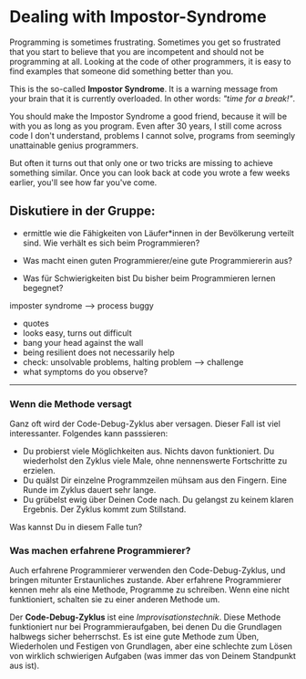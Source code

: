 
# Dealing with Impostor-Syndrome

Programming is sometimes frustrating.
Sometimes you get so frustrated that you start to believe that you are incompetent and should not be programming at all.
Looking at the code of other programmers, it is easy to find examples that someone did something better than you.

This is the so-called **Impostor Syndrome**. It is a warning message from your brain that it is currently overloaded.
In other words: *"time for a break!"*.

You should make the Impostor Syndrome a good friend, because it will be with you as long as you program.
Even after 30 years, I still come across code I don't understand, problems I cannot solve, programs from seemingly unattainable genius programmers.

But often it turns out that only one or two tricks are missing to achieve something similar.
Once you can look back at code you wrote a few weeks earlier, you'll see how far you've come.

## Diskutiere in der Gruppe:

* ermittle wie die Fähigkeiten von Läufer*innen in der Bevölkerung verteilt sind. Wie verhält es sich beim Programmieren?

* Was macht einen guten Programmierer/eine gute Programmiererin aus?
* Was für Schwierigkeiten bist Du bisher beim Programmieren lernen begegnet?


imposter syndrome --> process buggy
* quotes
* looks easy, turns out difficult
* bang your head against the wall
* being resilient does not necessarily help
* check: unsolvable problems, halting problem --> challenge
* what symptoms do you observe?


----

### Wenn die Methode versagt

Ganz oft wird der Code-Debug-Zyklus aber versagen. Dieser Fall ist viel interessanter. Folgendes kann passsieren:

* Du probierst viele Möglichkeiten aus. Nichts davon funktioniert. Du wiederholst den Zyklus viele Male, ohne nennenswerte Fortschritte zu erzielen.
* Du quälst Dir einzelne Programmzeilen mühsam aus den Fingern. Eine Runde im Zyklus dauert sehr lange.
* Du grübelst ewig über Deinen Code nach. Du gelangst zu keinem klaren Ergebnis. Der Zyklus kommt zum Stillstand.

Was kannst Du in diesem Falle tun?

### Was machen erfahrene Programmierer?

Auch erfahrene Programmierer verwenden den Code-Debug-Zyklus, und bringen mitunter Erstaunliches zustande. Aber erfahrene Programmierer kennen mehr als eine Methode, Programme zu schreiben. Wenn eine nicht funktioniert, schalten sie zu einer anderen Methode um.

Der **Code-Debug-Zyklus** ist eine *Improvisationstechnik*. Diese Methode funktioniert nur bei Programmieraufgaben, bei denen Du die Grundlagen halbwegs sicher beherrschst. Es ist eine gute Methode zum Üben, Wiederholen und Festigen von Grundlagen, aber eine schlechte zum Lösen von wirklich schwierigen Aufgaben (was immer das von Deinem Standpunkt aus ist).
